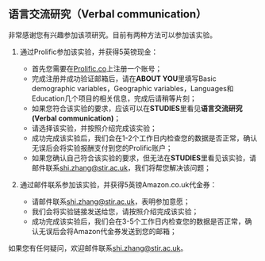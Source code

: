 ## 语言交流研究（Verbal communication）

非常感谢您有兴趣参加该项研究。目前有两种方法可以参加该实验。

1. 通过Prolific参加该实验，并获得5英镑现金：
    - 首先您需要在[Prolific.co](https://app.prolific.co/register/participant)上注册一个账号；
    - 完成注册并成功验证邮箱后，请在**ABOUT YOU**里填写Basic demographic variables，Geographic variables，Languages和Education几个项目的相关信息，完成后请稍等片刻；
    - 如果您符合该实验的要求，应该可以在**STUDIES**里看见**语言交流研究 (Verbal communication)**；
    - 请选择该实验，并按照介绍完成该实验；
    - 成功完成该实验后，我们会在1-2个工作日内检查您的数据是否正常，确认无误后会将实验报酬支付到您的Prolific账户；
    - 如果您确认自己符合该实验的要求，但无法在**STUDIES**里看见该实验，请邮件联系<shi.zhang@stir.ac.uk>，我们将帮您解决该问题；

2. 通过邮件联系参加该实验，并获得5英镑Amazon.co.uk代金券：
    - 请邮件联系<shi.zhang@stir.ac.uk>，表明参加意愿；
    - 我们会将实验链接发送给您，请按照介绍完成该实验；
    - 成功完成该实验后，我们会在3-5个工作日内检查您的数据是否正常，确认无误后会将Amazon代金券发送到您的邮箱；

如果您有任何疑问，欢迎邮件联系<shi.zhang@stir.ac.uk>。
